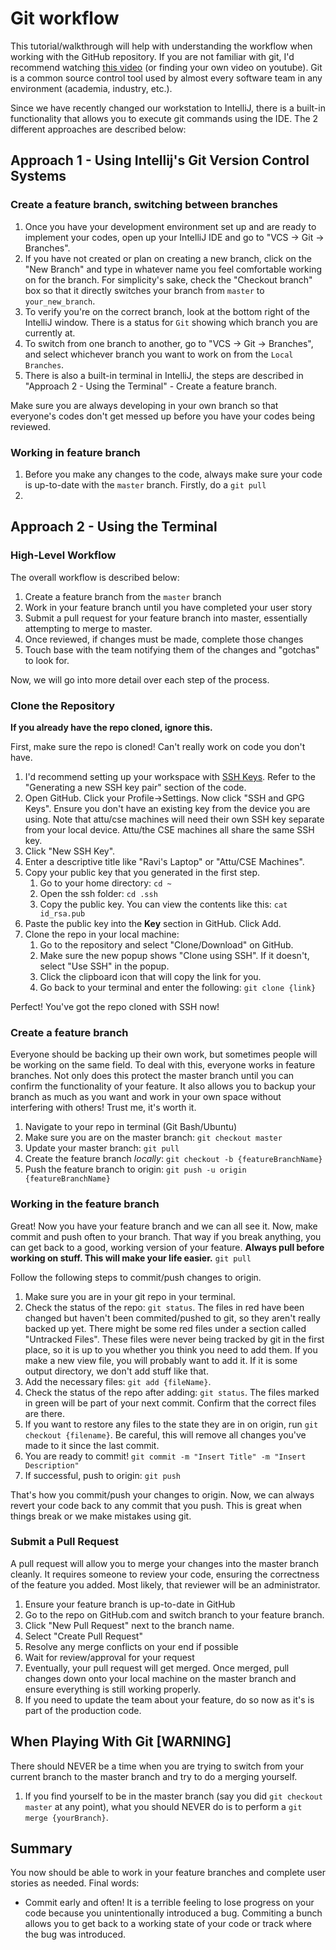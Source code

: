 # Git workflow

This tutorial/walkthrough will help with understanding the workflow when working with the GitHub repository. If you are not familiar with git, I'd recommend watching <a href="https://www.youtube.com/watch?v=0fKg7e37bQE">this video</a> (or finding your own video on youtube). Git is a common source control tool used by almost every software team in any environment (academia, industry, etc.).

Since we have recently changed our workstation to IntelliJ, there is a built-in functionality that allows you to execute git commands using the IDE. The 2 different approaches are described below:
## Approach 1 - Using Intellij's Git Version Control Systems

<h3>Create a feature branch, switching between branches</h3>
<ol>
    <li>Once you have your development environment set up and are ready to implement your codes, open up your IntelliJ IDE and go to "VCS -> Git -> Branches".</li>
    <li>If you have not created or plan on creating a new branch, click on the "New Branch" and type in whatever name you feel comfortable working on for the branch. For simplicity's sake, check the "Checkout branch" box so that it directly switches your branch from <code>master</code> to <code>your_new_branch</code>.</li>
    <li>To verify you're on the correct branch, look at the bottom right of the IntelliJ window. There is a status for <code>Git</code> showing which branch you are currently at.</li>
    <li>To switch from one branch to another, go to "VCS -> Git -> Branches", and select whichever branch you want to work on from the <code>Local Branches</code>.</li>
    <li>There is also a built-in terminal in IntelliJ, the steps are described in "Approach 2 - Using the Terminal" - Create a feature branch.</li>
</ol>

Make sure you are always developing in your own branch so that everyone's codes don't get messed up before you have your codes being reviewed.

<h3>Working in feature branch</h3>
<ol>
    <li>Before you make any changes to the code, always make sure your code is up-to-date with the <code>master</code> branch. Firstly, do a <code>git pull</code> </li>
    <li></li> 
</ol>

## Approach 2 - Using the Terminal

<h3>High-Level Workflow</h3>
<p>The overall workflow is described below:
<ol>
    <li>Create a feature branch from the <code>master</code> branch</li>
    <li>Work in your feature branch until you have completed your user story</li>
    <li>Submit a pull request for your feature branch into master, essentially attempting to merge to master.</li>
    <li>Once reviewed, if changes must be made, complete those changes</li>
    <li>Touch base with the team notifying them of the changes and "gotchas" to look for.</li>
</ol>
<p>Now, we will go into more detail over each step of the process.

<h3>Clone the Repository</h3>
<b>If you already have the repo cloned, ignore this.</b>
<p>First, make sure the repo is cloned! Can't really work on code you don't have. 
<ol>
    <li>I'd recommend setting up your workspace with <a href="https://docs.gitlab.com/ee/ssh/">SSH Keys</a>. Refer to the "Generating a new SSH key pair" section of the code.</li>
    <li>Open GitHub. Click your Profile->Settings. Now click "SSH and GPG Keys". Ensure you don't have an existing key from the device you are using. Note that attu/cse machines will need their own SSH key separate from your local device. Attu/the CSE machines all share the same SSH key.</li>
    <li>Click "New SSH Key".</li>
    <li>Enter a descriptive title like "Ravi's Laptop" or "Attu/CSE Machines".</li>
    <li>Copy your public key that you generated in the first step.
    <ol>
        <li>Go to your home directory: <code>cd ~</code></li>
        <li>Open the ssh folder: <code>cd .ssh</code></li>
        <li>Copy the public key. You can view the contents like this: <code>cat id_rsa.pub</code></li>
    </ol>
    </li>
    <li>Paste the public key into the <b>Key</b> section in GitHub. Click Add.</li>
    <li>Clone the repo in your local machine:
    <ol>
        <li>Go to the repository and select "Clone/Download" on GitHub.</li>
        <li>Make sure the new popup shows "Clone using SSH". If it doesn't, select "Use SSH" in the popup.</li>
        <li>Click the clipboard icon that will copy the link for you.</li>
        <li>Go back to your terminal and enter the following: <code>git clone {link}</code></li>
    </ol>
    </li>
</ol>
<p>Perfect! You've got the repo cloned with SSH now!

<h3>Create a feature branch</h3>
<p>Everyone should be backing up their own work, but sometimes people will be working on the same field. To deal with this, everyone works in feature branches. Not only does this protect the master branch until you can confirm the functionality of your feature. It also allows you to backup your branch as much as you want and work in your own space without interfering with others! Trust me, it's worth it.
<ol>
    <li>Navigate to your repo in terminal (Git Bash/Ubuntu)</li>
    <li>Make sure you are on the master branch: <code>git checkout master</code></li>
    <li>Update your master branch: <code>git pull</code></li>
    <li>Create the feature branch <i>locally</i>: <code>git checkout -b {featureBranchName}</code></li>
    <li>Push the feature branch to origin: <code>git push -u origin {featureBranchName}</code></li>
</ol>

<h3>Working in the feature branch</h3>
<p>Great! Now you have your feature branch and we can all see it. Now, make commit and push often to your branch. That way if you break anything, you can get back to a good, working version of your feature.
<b>Always pull before working on stuff. This will make your life easier.</b>
 <code>git pull</code>

<p>Follow the following steps to commit/push changes to origin.
<ol>
    <li>Make sure you are in your git repo in your terminal.</li>
    <li>Check the status of the repo: <code>git status</code>. The files in red have been changed but haven't been commited/pushed to git, so they aren't really backed up yet. There might be some red files under a section called "Untracked Files". These files were never being tracked by git in the first place, so it is up to you whether you think you need to add them. If you make a new view file, you will probably want to add it. If it is some output directory, we don't add stuff like that.</li>
    <li>Add the necessary files: <code>git add {fileName}</code>.</li>
    <li>Check the status of the repo after adding: <code>git status</code>. The files marked in green will be part of your next commit. Confirm that the correct files are there.</li>
    <li>If you want to restore any files to the state they are in on origin, run <code>git checkout {filename}</code>. Be careful, this will remove all changes you've made to it since the last commit.</li>
    <li>You are ready to commit! <code>git commit -m "Insert Title" -m "Insert Description"</code></li>
    <li>If successful, push to origin: <code>git push</code></li>
</ol>
<p>That's how you commit/push your changes to origin. Now, we can always revert your code back to any commit that you push. This is great when things break or we make mistakes using git.
    
<h3>Submit a Pull Request</h3>
<p>A pull request will allow you to merge your changes into the master branch cleanly. It requires someone to review your code, ensuring the correctness of the feature you added. Most likely, that reviewer will be an administrator.
<ol>
    <li>Ensure your feature branch is up-to-date in GitHub</li>
    <li>Go to the repo on GitHub.com and switch branch to your feature branch.</li>
    <li>Click "New Pull Request" next to the branch name.</li>
    <li>Select "Create Pull Request"</li>
    <li>Resolve any merge conflicts on your end if possible</li>
    <li>Wait for review/approval for your request</li>
    <li>Eventually, your pull request will get merged. Once merged, pull changes down onto your local machine on the master branch and ensure everything is still working properly.</li>
    <li>If you need to update the team about your feature, do so now as it's is part of the production code.</li>
</ol>

<h2> When Playing With Git [WARNING]</h2>
<p>There should NEVER be a time when you are trying to switch from your current branch to the master branch and try to do a merging yourself.
<ol>
    <li>If you find yourself to be in the master branch (say you did <code>git checkout master</code> at any point), what you should NEVER do is to perform a <code>git merge {yourBranch}</code>.</li>
</ol>
</p>

<h2>Summary</h2>
<p>You now should be able to work in your feature branches and complete user stories as needed. Final words:
<ul>
    <li>Commit early and often! It is a terrible feeling to lose progress on your code because you unintentionally introduced a bug. Commiting a bunch allows you to get back to a working state of your code or track where the bug was introduced.</li>
